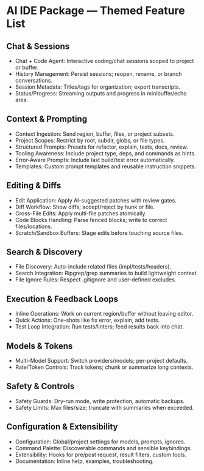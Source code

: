 # AI IDE Package — Themed Feature List

## Chat & Sessions
- Chat + Code Agent: Interactive coding/chat sessions scoped to project or buffer.
- History Management: Persist sessions; reopen, rename, or branch conversations.
- Session Metadata: Titles/tags for organization; export transcripts.
- Status/Progress: Streaming outputs and progress in minibuffer/echo area.

## Context & Prompting
- Context Ingestion: Send region, buffer, files, or project subsets.
- Project Scopes: Restrict by root, subdir, globs, or file types.
- Structured Prompts: Presets for refactor, explain, tests, docs, review.
- Tooling Awareness: Include project type, deps, and commands as hints.
- Error-Aware Prompts: Include last build/test error automatically.
- Templates: Custom prompt templates and reusable instruction snippets.

## Editing & Diffs
- Edit Application: Apply AI-suggested patches with review gates.
- Diff Workflow: Show diffs; accept/reject by hunk or file.
- Cross-File Edits: Apply multi-file patches atomically.
- Code Blocks Handling: Parse fenced blocks; write to correct files/locations.
- Scratch/Sandbox Buffers: Stage edits before touching source files.

## Search & Discovery
- File Discovery: Auto-include related files (impl/tests/headers).
- Search Integration: Ripgrep/grep summaries to build lightweight context.
- File Ignore Rules: Respect .gitignore and user-defined excludes.

## Execution & Feedback Loops
- Inline Operations: Work on current region/buffer without leaving editor.
- Quick Actions: One-shots like fix error, explain, add tests.
- Test Loop Integration: Run tests/linters; feed results back into chat.

## Models & Tokens
- Multi-Model Support: Switch providers/models; per-project defaults.
- Rate/Token Controls: Track tokens; chunk or summarize long contexts.

## Safety & Controls
- Safety Guards: Dry-run mode, write protection, automatic backups.
- Safety Limits: Max files/size; truncate with summaries when exceeded.

## Configuration & Extensibility
- Configuration: Global/project settings for models, prompts, ignores.
- Command Palette: Discoverable commands and sensible keybindings.
- Extensibility: Hooks for pre/post request, result filters, custom tools.
- Documentation: Inline help, examples, troubleshooting.
